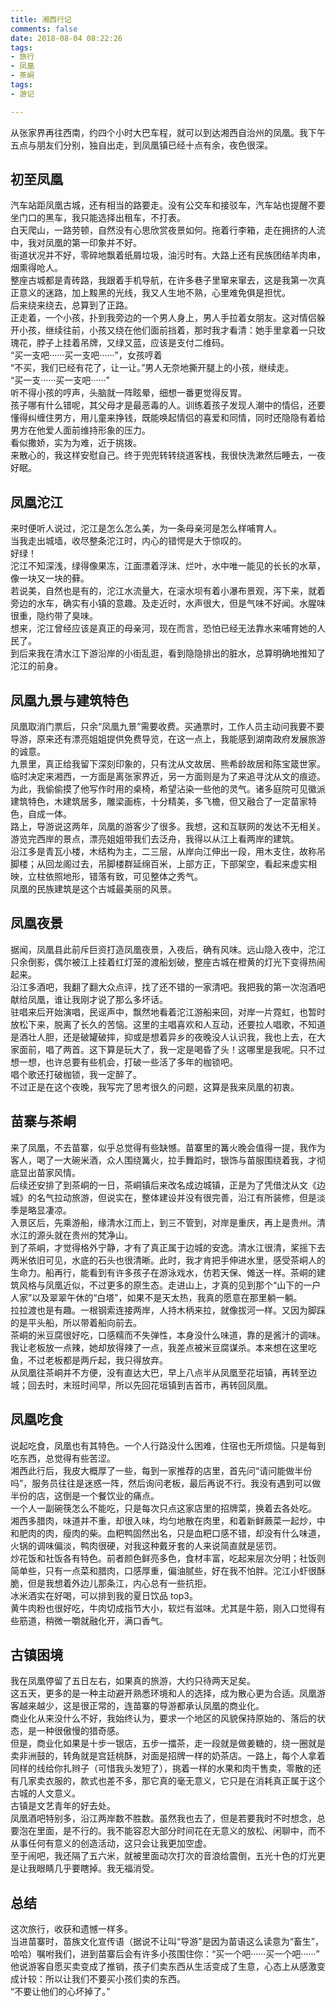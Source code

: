 ```yaml
---
title: 湘西行记
comments: false
date: 2018-08-04 08:22:26
tags:
- 旅行
- 凤凰
- 茶峒
tags: 
- 游记

---
```

从张家界再往西南，约四个小时大巴车程，就可以到达湘西自治州的凤凰。我下午五点与朋友们分别，独自出走，到凤凰镇已经十点有余，夜色很深。
<!--more-->  
## 初至凤凰  
汽车站距凤凰古城，还有相当的路要走。没有公交车和接驳车，汽车站也提醒不要坐门口的黑车，我只能选择出租车，不打表。  
白天爬山，一路劳顿，自然没有心思欣赏夜景如何。拖着行李箱，走在拥挤的人流中，我对凤凰的第一印象并不好。  
街道状况并不好，零碎地飘着纸屑垃圾，油污时有。大路上还有民族团结羊肉串，烟熏得呛人。  
整座古城都是青砖路，我跟着手机导航，在许多巷子里窜来窜去，这是我第一次真正意义的迷路，加上黢黑的光线，我又人生地不熟，心里难免俱是担忧。  
后来绕来绕去，总算到了正路。  
正走着，一个小孩，扑到我旁边的一个男人身上，男人手拉着女朋友。这对情侣躲开小孩，继续往前，小孩又绕在他们面前挡着，那时我才看清：她手里拿着一只玫瑰花，脖子上挂着吊牌，又绿又蓝，应该是支付二维码。  
“买一支吧······买一支吧······”，女孩哼着  
“不买，我们已经有花了，让一让。”男人无奈地撕开腿上的小孩，继续走。  
“买一支······买一支吧······”  
听不得小孩的哼声，头脑就一阵眩晕，细想一番更觉得反胃。  
孩子哪有什么错呢，其父母才是最恶毒的人。训练着孩子发现人潮中的情侣，还要懂得纠缠住男方，用儿童来挣钱，既能唤起情侣的喜爱和同情，同时还隐隐有着给男方在他爱人面前维持形象的压力。  
看似撒娇，实为为难，近于挑拨。  
来散心的，我这样安慰自己。终于兜兜转转绕道客栈，我很快洗漱然后睡去，一夜好眠。  
## 凤凰沱江  
来时便听人说过，沱江是怎么怎么美，为一条母亲河是怎么样哺育人。  
当我走出城墙，收尽整条沱江时，内心的错愕是大于惊叹的。  
好绿！  
沱江不知深浅，绿得像果冻，江面漂着浮沫、烂叶，水中唯一能见的长长的水草，像一块又一块的藓。  
若说美，自然也是有的，沱江水流量大，在滚水坝有着小瀑布景观，泻下来，就着旁边的水车，确实有小镇的意趣。及走近时，水声很大，但是气味不好闻。水腥味很重，隐约带了臭味。  
想来，沱江曾经应该是真正的母亲河，现在而言，恐怕已经无法靠水来哺育她的人民了。  
到后来我在清水江下游沿岸的小街乱逛，看到隐隐排出的脏水，总算明确地推知了沱江的前身。  
## 凤凰九景与建筑特色  
凤凰取消门票后，只余“凤凰九景”需要收费。买通票时，工作人员主动问我要不要导游，原来还有漂亮姐姐提供免费导览，在这一点上，我能感到湖南政府发展旅游的诚意。  
九景里，真正给我留下深刻印象的，只有沈从文故居、熊希龄故居和陈宝箴世家。临时决定来湘西，一方面是离张家界近，另一方面则是为了来追寻沈从文的痕迹。为此，我偷偷摸了他写作时用的桌椅，希望沾染一些他的灵气。诸多庭院可见徽派建筑特色，木建筑居多，雕梁画栋，十分精美，多飞檐，但又融合了一定苗家特色，自成一体。  
路上，导游说这两年，凤凰的游客少了很多。我想，这和互联网的发达不无相关。  
游览完西岸的景点，漂亮姐姐带我们去泛舟，我得以从江上看两岸的建筑。  
沿江多是青瓦小楼，木结构为主，二三层，从岸向江伸出一段，用木支住，故称吊脚楼；从回龙阁过去，吊脚楼群延绵百米，上部方正，下部架空，看起来虚实相映，立柱依照地形，错落有致，可见整体之秀气。  
凤凰的民族建筑是这个古城最美丽的风景。  
## 凤凰夜景  
据闻，凤凰县此前斥巨资打造凤凰夜景，入夜后，确有风味。远山隐入夜中，沱江只余倒影，偶尔被江上挂着红灯笼的渡船划破，整座古城在橙黄的灯光下变得热闹起来。  
沿江多酒吧，我翻了翻大众点评，找了还不错的一家清吧。我把我的第一次泡酒吧献给凤凰，谁让我刚才说了那么多坏话。  
驻唱来后开始演唱，民谣声中，飘然地看着沱江游船来回，对岸一片霓虹，也暂时放松下来，脱离了长久的苦恼。这里的主唱喜欢和人互动，还要拉人唱歌，不知道是酒壮人胆，还是破罐破摔，抑或是想着异乡的夜晚没人认识我，我也上去，在大家面前，唱了两首。这下算是玩大了，我一定是喝昏了头！这哪里是我呢。只不过想一想，也许总要有些机会，打破一些活了多年的枷锁吧。  
唱个歌还打破枷锁，我一定醉了。  
不过正是在这个夜晚，我写完了思考很久的问题，这算是我来凤凰的初衷。  
## 苗寨与茶峒  
来了凤凰，不去苗寨，似乎总觉得有些缺憾。苗寨里的篝火晚会值得一提，我作为客人，喝了一大碗米酒，众人围绕篝火，拉手舞蹈时，银饰与苗服围绕着我，才彻底显出苗家风情。  
后续还安排了到茶峒的一日，茶峒镇后来改名成边城镇，正是为了凭借沈从文《边城》的名气拉动旅游，但说实在，整体建设并没有很完善，沿江有所装修，但是淡季是略显凄凉。  
入景区后，先乘游船，缘清水江而上，到三不管到，对岸是重庆，再上是贵州。清水江的源头就在贵州的梵净山。  
到了茶峒，才觉得格外宁静，才有了真正属于边城的安逸。清水江很清，桨摇下去两米依旧可见，水底的石头也很清晰。此时，我才肯把手伸进水里，感受茶峒人的生命力。船再行，能看到有许多孩子在游泳戏水，仿若天保、傩送一样。茶峒的建筑风格与凤凰近似，不过更多的原生态。走进山上，才真的见到那个“山下的一户人家”以及翠翠午休的“白塔”，如果不是天太热，我真的愿意在那里躺一躺。  
拉拉渡也是有趣。一根钢索连接两岸，人持木柄来拉，就像拔河一样。又因为脚踩的是平头船，所以带着船向前去。  
茶峒的米豆腐很好吃，口感糯而不失弹性，本身没什么味道，靠的是酱汁的调味。我让老板放一点辣，她却放得辣了一点，我差点被米豆腐谋杀。本来想在这里吃鱼，不过老板都是两斤起，我只得放弃。  
从凤凰往茶峒并不方便，没有直达大巴，早上八点半从凤凰至花垣镇，再转至边城；回去时，末班时间早，所以先回花垣镇到吉首市，再转回凤凰。  
## 凤凰吃食  
说起吃食，凤凰也有其特色。一个人行路没什么困难，住宿也无所烦恼。只是每到吃东西，总觉得有些苦涩。  
湘西此行后，我皮大概厚了一些，每到一家推荐的店里，首先问“请问能做半份吗”，服务员往往是迷惑一阵，然后询问老板，最后再说不行。我没有遇到可以做半份的店，这倒是一个餐饮业的痛点。  
一个人一副碗筷怎么不能吃，只是每次只点这家店里的招牌菜，换着去各处吃。  
湘西多腊肉，味道并不重，却很入味，均匀地散在肉里，和着新鲜蕨菜一起炒，中和肥肉的肉，瘦肉的柴。血粑鸭固然出名，只是血粑口感不错，却没有什么味道，火锅的调味偏淡，鸭肉很硬，对我这种戴牙套的人来说简直就是惩罚。  
炒花饭和社饭各有特色。前者颜色鲜亮多色，食材丰富，吃起来层次分明；社饭则简单些，只有一点菜和腊肉，口感厚重，偏油腻些，好在我不怕胖。沱江小虾很酥脆，但是我想着外边儿那条江，内心总有一些抗拒。  
冰米酒实在好喝，可以排到我的夏日饮品 top3。  
黄牛肉粉也很好吃，牛肉切成指节大小，软烂有滋味。尤其是牛筋，刚入口觉得有些筋道，稍微一嚼就融化开，满口香气。  
## 古镇困境  
我在凤凰停留了五日左右，如果真的旅游，大约只待两天足矣。  
这五天，更多的是一种主动避开熟悉环境和人的选择，成为散心更为合适。凤凰游客越来越少，这是很正常的，连苗寨的导游都承认凤凰的商业化。  
商业化从来没什么不好，我始终认为，要求一个地区的风貌保持原始的、落后的状态，是一种很傲慢的猎奇感。  
但是，商业化如果是十步一银店，五步一擂茶，走一段就是做姜糖的，绕一圈就是卖非洲鼓的，转角就是宫廷桃酥，对面是招牌一样的奶茶店。一路上，每个人拿着同样的线给你扎辫子（可惜我头发短了），挑着一样的水果和肉干售卖，零散的还有几家卖衣服的，款式也差不多，那它真的毫无意义，它只是在消耗真正属于这个古城的人文意义。  
古镇是文艺青年的好去处。  
凤凰酒吧特别多，沿江两岸数不胜数。虽然我也去了，但是若要我时不时想念，总要泡在里面，是不行的。我不能容忍大部分时间花在无意义的放松、闲聊中，而不从事任何有意义的创造活动，这只会让我更加空虚。  
至于闹吧，我还隔了五六米，就被里面动次打次的音浪给震倒，五光十色的灯光更是让我眼睛几乎要瞎掉。我无福消受。  
## 总结  
这次旅行，收获和遗憾一样多。  
当进苗寨时，苗族文化宣传语（据说不让叫“导游"是因为苗语这么读意为“畜生”，哈哈）嘱咐我们，进到苗寨后会有许多小孩围住你：“买一个吧······买一个吧······”  
他说游客自愿买卖变成了推销，孩子们卖东西从生活变成了生意，心态上从感激变成计较：所以让我们不要买小孩们卖的东西。  
“不要让他们的心坏掉了。”